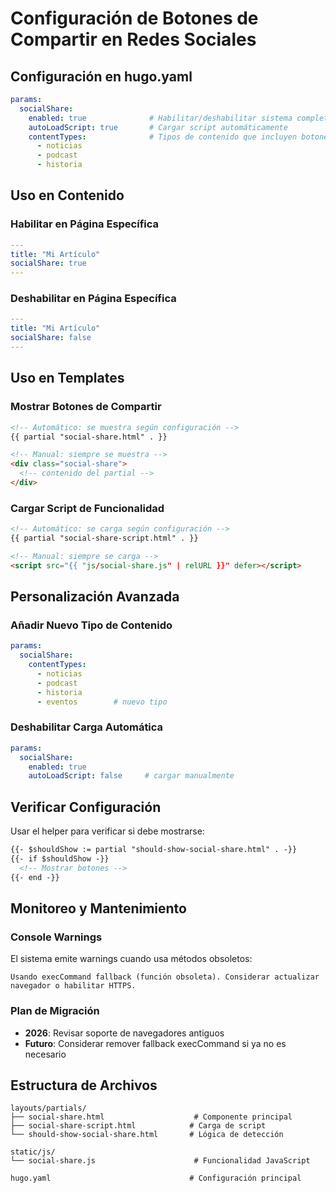 # Configuración de Botones de Compartir en Redes Sociales

## Configuración en hugo.yaml

```yaml
params:
  socialShare:
    enabled: true              # Habilitar/deshabilitar sistema completo
    autoLoadScript: true       # Cargar script automáticamente
    contentTypes:              # Tipos de contenido que incluyen botones
      - noticias
      - podcast  
      - historia
```

## Uso en Contenido

### Habilitar en Página Específica
```yaml
---
title: "Mi Artículo"
socialShare: true
---
```

### Deshabilitar en Página Específica
```yaml
---
title: "Mi Artículo"
socialShare: false
---
```

## Uso en Templates

### Mostrar Botones de Compartir
```html
<!-- Automático: se muestra según configuración -->
{{ partial "social-share.html" . }}

<!-- Manual: siempre se muestra -->
<div class="social-share">
  <!-- contenido del partial -->
</div>
```

### Cargar Script de Funcionalidad
```html
<!-- Automático: se carga según configuración -->
{{ partial "social-share-script.html" . }}

<!-- Manual: siempre se carga -->
<script src="{{ "js/social-share.js" | relURL }}" defer></script>
```

## Personalización Avanzada

### Añadir Nuevo Tipo de Contenido
```yaml
params:
  socialShare:
    contentTypes:
      - noticias
      - podcast
      - historia
      - eventos        # nuevo tipo
```

### Deshabilitar Carga Automática
```yaml
params:
  socialShare:
    enabled: true
    autoLoadScript: false     # cargar manualmente
```

## Verificar Configuración

Usar el helper para verificar si debe mostrarse:
```html
{{- $shouldShow := partial "should-show-social-share.html" . -}}
{{- if $shouldShow -}}
  <!-- Mostrar botones -->
{{- end -}}
```

## Monitoreo y Mantenimiento

### Console Warnings
El sistema emite warnings cuando usa métodos obsoletos:
```
Usando execCommand fallback (función obsoleta). Considerar actualizar navegador o habilitar HTTPS.
```

### Plan de Migración
- **2026**: Revisar soporte de navegadores antiguos
- **Futuro**: Considerar remover fallback execCommand si ya no es necesario

## Estructura de Archivos

```
layouts/partials/
├── social-share.html                    # Componente principal
├── social-share-script.html            # Carga de script
└── should-show-social-share.html       # Lógica de detección

static/js/
└── social-share.js                      # Funcionalidad JavaScript

hugo.yaml                               # Configuración principal
```
